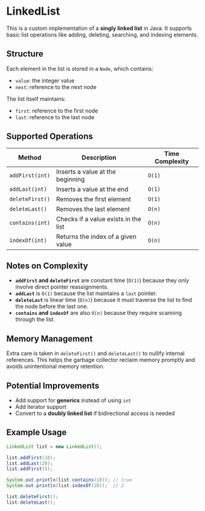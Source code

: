 # LinkedList

This is a custom implementation of a **singly linked list** in Java. It supports basic list operations like adding, deleting, searching, and indexing elements.

## Structure

Each element in the list is stored in a `Node`, which contains:

- `value`: the integer value
- `next`: reference to the next node

The list itself maintains:

- `first`: reference to the first node
- `last`: reference to the last node

## Supported Operations

| Method           | Description                            | Time Complexity |
|------------------|----------------------------------------|-----------------|
| `addFirst(int)`  | Inserts a value at the beginning       | `O(1)`          |
| `addLast(int)`   | Inserts a value at the end             | `O(1)`          |
| `deleteFirst()`  | Removes the first element              | `O(1)`          |
| `deleteLast()`   | Removes the last element               | `O(n)`          |
| `contains(int)`  | Checks if a value exists in the list   | `O(n)`          |
| `indexOf(int)`   | Returns the index of a given value     | `O(n)`          |

## Notes on Complexity

- **`addFirst` and `deleteFirst`** are constant time (`O(1)`) because they only involve direct pointer reassignments.
- **`addLast`** is `O(1)` because the list maintains a `last` pointer.
- **`deleteLast`** is linear time (`O(n)`) because it must traverse the list to find the node before the last one.
- **`contains` and `indexOf`** are also `O(n)` because they require scanning through the list.

## Memory Management

Extra care is taken in `deleteFirst()` and `deleteLast()` to nullify internal references. This helps the garbage collector reclaim memory promptly and avoids unintentional memory retention.

## Potential Improvements

- Add support for **generics** instead of using `int`
- Add iterator support
- Convert to a **doubly linked list** if bidirectional access is needed

## Example Usage

```java
LinkedList list = new LinkedList();

list.addFirst(10);
list.addLast(20);
list.addFirst(5);

System.out.println(list.contains(10)); // true
System.out.println(list.indexOf(20));  // 2

list.deleteFirst();
list.deleteLast();
